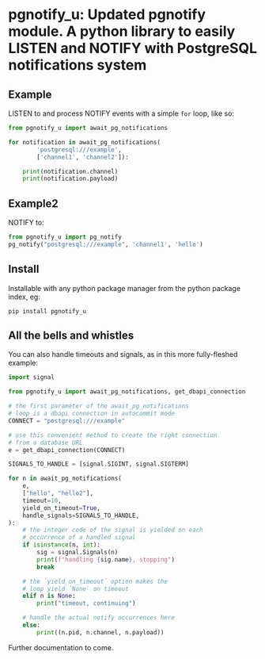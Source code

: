 # pgnotify_u: Updated pgnotify module. A python library to easily LISTEN and NOTIFY with PostgreSQL notifications system

## Example

LISTEN to and process NOTIFY events with a simple `for` loop, like so:

```python
from pgnotify_u import await_pg_notifications

for notification in await_pg_notifications(
        'postgresql:///example',
        ['channel1', 'channel2']):

    print(notification.channel)
    print(notification.payload)
```
## Example2

NOTIFY to:

```python
from pgnotify_u import pg_notify
pg_notify("postgresql:///example", 'channel1', 'hello')
```
## Install

Installable with any python package manager from the python package index, eg:

```shell
pip install pgnotify_u
```

## All the bells and whistles

You can also handle timeouts and signals, as in this more fully-fleshed example:

```python
import signal

from pgnotify_u import await_pg_notifications, get_dbapi_connection

# the first parameter of the await_pg_notifications
# loop is a dbapi connection in autocommit mode
CONNECT = "postgresql:///example"

# use this convenient method to create the right connection
# from a database URL
e = get_dbapi_connection(CONNECT)

SIGNALS_TO_HANDLE = [signal.SIGINT, signal.SIGTERM]

for n in await_pg_notifications(
    e,
    ["hello", "hello2"],
    timeout=10,
    yield_on_timeout=True,
    handle_signals=SIGNALS_TO_HANDLE,
):
    # the integer code of the signal is yielded on each
    # occurrence of a handled signal
    if isinstance(n, int):
        sig = signal.Signals(n)
        print(f"handling {sig.name}, stopping")
        break

    # the `yield_on_timeout` option makes the
    # loop yield `None` on timeout
    elif n is None:
        print("timeout, continuing")

    # handle the actual notify occurrences here
    else:
        print((n.pid, n.channel, n.payload))
```

Further documentation to come.
